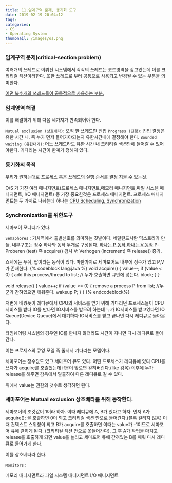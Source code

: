 ```yaml
---
title: 11.임계구역 문제, 동기화 도구
date: 2019-02-19 20:04:12
tags:
categories:
- CS
- Operating System
thumbnail: /images/os.png
---
```



### 임계구역 문제(critical-section problem)
여러개의 쓰레드로 이뤄진 시스템에서 각각의 쓰레드는 코드영역을 갖고있는데 이를 크리티컬 섹션이라한다. 또한 쓰레드로 부터 공통으로 사용되고 변경될 수 있는 부분을 의미한다.

<u>어떤 복수개의 쓰레드들이 공통적으로 사용하는 부분.</u>

### 임계영역 해결
이를 해결하기 위해 다음 세가지가 만족되어야 한다.

`Mutual exclusion (상호배타)`: 오직 한 쓰레드만 진입
`Progress (진행)`: 진입 결정은 유한 시간 내. 즉 누가 먼저 들어가야되는지 유한시간내에 결정해야 한다.
`Bounded waiting (유한대기)`: 어느 쓰레드라도 유한 시간 내 크리티컬 섹션안에 들어갈 수 있어야한다. 기다리는 시간이 한계가 정해져 있다.


### 동기화의 목적
<u>우리가 원하는대로 프로세스 혹은 쓰레드의 실행 순서를 결정 지을 수 있는것.</u>

O/S 가 가진 여러 매니지먼트(프로세스 매니지먼트,메모리 매니지먼트,파일 시스템 매니지먼트, I/O 매니지먼트) 중 가장 중요한것은 프로세스 매니지먼트. 프로세스 매니지먼트는 두 가지로 나뉘는데 하나는 <u>CPU Scheduling, Synchronization</u>

### Synchronization를 위한도구
세마포어 모니터가 있다.

`Semaphores` : 기차역에서 출발신호를 의미하는 깃발이다. 네덜란드사람 딕스트라가 만듦.
내부구조는 정수 하나와 동작 두개로 구성된다. <u>하나는 P 동작 하나는 V 동작</u>
P: Proberen (test) 즉 acquire()  검사
V: Verhogen (increment) 즉 release() 증가.

스택에는 푸쉬, 팝이라는 동작이 있다. 마찬가지로 세마포어도 내부에 정수가 있고 P,V가 존재한다.
{% codeblock lang:java  %}
void acquire() {
  value--;
    if (value < 0) {
        add this process/thread to list;  // 누가 호출하면 큐안에 넣는다.
        block;
      }
}

void release() {
  value++;
    if (value <= 0) {
        remove a process P from list; //누군가 갇혀있으면 깨워준다.
        wakeup P;
      }
}
{% endcodeblock%}

저번에 배웠듯이 레디큐에서 CPU의 서비스를 받기 위해 기다리던 프로세스들이 CPU 서비스를 받다 IO를 만나면 IO서비스를 받으려 하는데 누가 IO서비스를 받고있다면 IO Queue(Device Queue)에서 대기하다 IO서비스를 받고 끝나면 다시 레디큐로 돌아온다.

타임쉐어링 시스템의 경우엔 IO를 만나지 않더라도 시간이 지나면 다시 레디큐로 돌아간다.

이는 프로세스의 큐잉 모델 즉 줄서서 기다리는 모델이다.

세마포어는 정수값도 있고 세마포어 큐도 있다. 어떤 프로세스가 레디큐에 있다 CPU를 쓰다가 acquire를 호출했는데 if문이 맞으면 갇혀버린다.(like 감옥) 이후에 누가 release를 해주면 감옥에서 탈출하여 다른 레디큐로 갈 수 있다.

위에서 value는 권한의 갯수로 생각하면 된다.

### 세마포어는 Mutual exclusion 상호베타를 위해 동작한다.
세마포어의 초깃값이 1이라 하자. 이때 레디큐에 A, B가 있다고 하자.
먼저 A가 acquire(); 을 호출하면 0이 되고 크리티컬 섹션 안으로 들어간다.(블록 걸리지 않음)
이때 컨텍스트 스위칭이 되고 B가 acquire를 호출하면 이때는 value가 -1이므로 세마포어 큐에 갇히게 된다.  (크리티컬 섹션 안으로 못들어간다). 그 후 A가 작업을 마치고 release를 호출하게 되면 value를 늘리고 세마포어 큐에 갇혀있는 B를 깨워 다시 레디큐로 들어가게 한다.

 이를 상호베타라 한다.

`Monitors` :



메모리 매니지먼트라
파일 시스템 매니지먼트
I/O 매니지먼트
